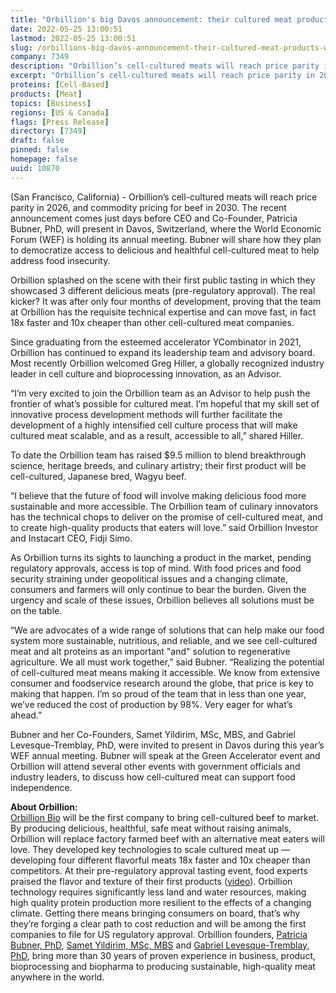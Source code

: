 ```yaml
---
title: "Orbillion's big Davos announcement: their cultured meat products will achieve price parity by 2026"
date: 2022-05-25 13:00:51
lastmod: 2022-05-25 13:00:51
slug: /orbillions-big-davos-announcement-their-cultured-meat-products-will-achieve-price-parity
company: 7349
description: "Orbillion’s cell-cultured meats will reach price parity in 2026, and commodity pricing for beef in 2030. The recent announcement comes just days before CEO and Co-Founder, Patricia Bubner, PhD, will present in Davos, Switzerland, where the World Economic Forum (WEF) is holding its annual meeting. Bubner will share how they plan to democratize access to delicious and healthful cell-cultured meat to help address food insecurity."
excerpt: "Orbillion’s cell-cultured meats will reach price parity in 2026, and commodity pricing for beef in 2030. The recent announcement comes just days before CEO and Co-Founder, Patricia Bubner, PhD, will present in Davos, Switzerland, where the World Economic Forum (WEF) is holding its annual meeting. Bubner will share how they plan to democratize access to delicious and healthful cell-cultured meat to help address food insecurity."
proteins: [Cell-Based]
products: [Meat]
topics: [Business]
regions: [US & Canada]
flags: [Press Release]
directory: [7349]
draft: false
pinned: false
homepage: false
uuid: 10870
---
```

<p>(San Francisco, California) - Orbillion’s cell-cultured meats will reach price parity in 2026, and commodity pricing for beef in 2030. The recent announcement comes just days before CEO and Co-Founder, Patricia Bubner, PhD, will present in Davos, Switzerland, where the World Economic Forum (WEF) is holding its annual meeting. Bubner will share how they plan to democratize access to delicious and healthful cell-cultured meat to help address food insecurity.</p>
<p>Orbillion splashed on the scene with their first public tasting in which they showcased 3 different delicious meats (pre-regulatory approval). The real kicker? It was after only four months of development, proving that the team at Orbillion has the requisite technical expertise and can move fast, in fact 18x faster and 10x cheaper than other cell-cultured meat companies.</p>
<p>Since graduating from the esteemed accelerator YCombinator in 2021, Orbillion has continued to expand its leadership team and advisory board. Most recently Orbillion welcomed Greg Hiller, a globally recognized industry leader in cell culture and bioprocessing innovation, as an Advisor.</p>
<p>“I’m very excited to join the Orbillion team as an Advisor to help push the frontier of what’s possible for cultured meat. I’m hopeful that my skill set of innovative process development methods will further facilitate the development of a highly intensified cell culture process that will make cultured meat scalable, and as a result, accessible to all,” shared Hiller.</p>
<p>To date the Orbillion team has raised $9.5 million to blend breakthrough science, heritage breeds, and culinary artistry; their first product will be cell-cultured, Japanese bred, Wagyu beef.</p>
<p>“I believe that the future of food will involve making delicious food more sustainable and more accessible. The Orbillion team of culinary innovators has the technical chops to deliver on the promise of cell-cultured meat, and to create high-quality products that eaters will love.” said Orbillion Investor and Instacart CEO, Fidji Simo.</p>
<p>As Orbillion turns its sights to launching a product in the market, pending regulatory approvals, access is top of mind. With food prices and food security straining under geopolitical issues and a changing climate, consumers and farmers will only continue to bear the burden. Given the urgency and scale of these issues, Orbillion believes all solutions must be on the table.</p>
<p>“We are advocates of a wide range of solutions that can help make our food system more sustainable, nutritious, and reliable, and we see cell-cultured meat and alt proteins as an important "and" solution to regenerative agriculture. We all must work together,” said Bubner. “Realizing the potential of cell-cultured meat means making it accessible. We know from extensive consumer and foodservice research around the globe, that price is key to making that happen. I’m so proud of the team that in less than one year, we’ve reduced the cost of production by 98%. Very eager for what’s ahead.”</p>
<p>Bubner and her Co-Founders, Samet Yildirim, MSc, MBS, and Gabriel Levesque-Tremblay, PhD, were invited to present in Davos during this year’s WEF annual meeting. Bubner will speak at the Green Accelerator event and Orbillion will attend several other events with government officials and industry leaders, to discuss how cell-cultured meat can support food independence.</p>
<p><strong>About Orbillion:</strong><br />
<a href="https://www.orbillion.com/">Orbillion Bio</a> will be the first company to bring cell-cultured beef to market. By producing delicious, healthful, safe meat without raising animals, Orbillion will replace factory farmed beef with an alternative meat eaters will love. They developed key technologies to scale cultured meat up — developing four different flavorful meats 18x faster and 10x cheaper than competitors. At their pre-regulatory approval tasting event, food experts praised the flavor and texture of their first products (<a href="https://www.youtube.com/watch?v=57Ku7T_kY6M&ab_channel=PatriciaBubner">video</a>). Orbillion technology requires significantly less land and water resources, making high quality protein production more resilient to the effects of a changing climate. Getting there means bringing consumers on board, that’s why they’re forging a clear path to cost reduction and will be among the first companies to file for US regulatory approval. Orbillion founders, <a href="https://www.linkedin.com/in/patriciabubner/">Patricia Bubner, PhD</a>, <a href="https://www.linkedin.com/in/ssyildirim/">Samet Yildirim, MSc, MBS</a> and <a href="https://www.linkedin.com/in/gabriel-levesque-tremblay-42349629/">Gabriel Levesque-Tremblay, PhD</a>, bring more than 30 years of proven experience in business, product, bioprocessing and biopharma to producing sustainable, high-quality meat anywhere in the world.</p>
